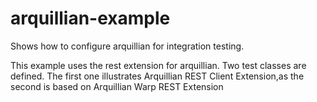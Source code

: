 # arquillian-example
Shows how to configure arquillian for integration testing. 

This example uses the rest extension for arquillian. Two test classes are defined. The first one illustrates Arquillian REST Client Extension,as the second is based on Arquillian Warp REST Extension
